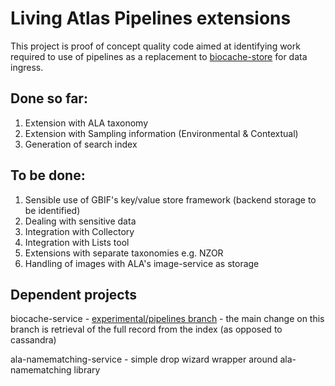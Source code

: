 # Living Atlas Pipelines extensions

This project is proof of concept quality code aimed at identifying work required
 to use of pipelines as a replacement to [biocache-store](https://github.com/AtlasOfLivingAustralia/biocache-store)
 for data ingress. 


## Done so far:

1. Extension with ALA taxonomy
2. Extension with Sampling information (Environmental & Contextual)
3. Generation of search index


## To be done:

1. Sensible use of GBIF's key/value store framework (backend storage to be identified)
2. Dealing with sensitive data
3. Integration with Collectory
4. Integration with Lists tool
5. Extensions with separate taxonomies e.g. NZOR
6. Handling of images with ALA's image-service as storage

## Dependent projects

biocache-service - [experimental/pipelines branch](https://github.com/AtlasOfLivingAustralia/biocache-service/tree/experimental/pipelines) - the main change on this branch is retrieval of the full record from the index (as opposed to cassandra)

ala-namematching-service - simple drop wizard wrapper around ala-namematching library
 